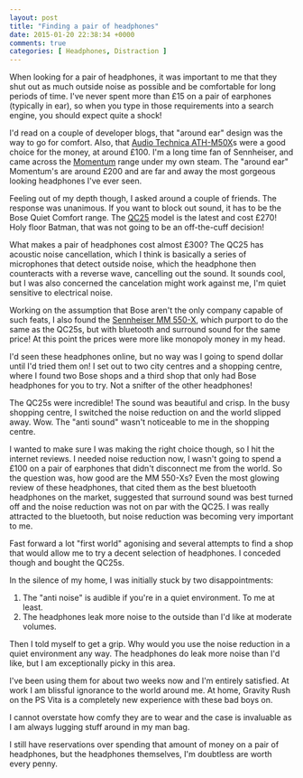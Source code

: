 ```yaml
---
layout: post
title: "Finding a pair of headphones"
date: 2015-01-20 22:38:34 +0000
comments: true
categories: [ Headphones, Distraction ]
---
```

When looking for a pair of headphones, it was important to me that they shut out as much outside noise as possible and be comfortable for long periods of time. I've never spent more than £15 on a pair of earphones (typically in ear), so when you type in those requirements into a search engine, you should expect quite a shock!

<!--more-->

I'd read on a couple of developer blogs, that "around ear" design was the way to go for comfort. Also, that [Audio Technica ATH-M50X](http://www.audio-technica.com/cms/headphones/99aff89488ddd6b1/)s were a good choice for the money, at around £100. I'm a long time fan of Sennheiser, and came across the [Momentum](http://en-uk.sennheiser.com/over-ear-headphone-momentum-stereo) range under my own steam. The "around ear" Momentum's are around £200 and are far and away the most gorgeous looking headphones I've ever seen.

Feeling out of my depth though, I asked around a couple of friends. The response was unanimous. If you want to block out sound, it has to be the Bose Quiet Comfort range. The [QC25](https://www.bose.co.uk/GB/en/home-and-personal-audio/headphones-and-headsets/acoustic-noise-cancelling-headphones/quietcomfort-25-headphones/) model is the latest and cost £270! Holy floor Batman, that was not going to be an off-the-cuff decision!

What makes a pair of headphones cost almost £300? The QC25 has acoustic noise cancellation, which I think is basically a series of microphones that detect outside noise, which the headphone then counteracts with a reverse wave, cancelling out the sound. It sounds cool, but I was also concerned the cancelation might work against me, I'm quiet sensitive to electrical noise.

Working on the assumption that Bose aren't the only company capable of such feats, I also found the [Sennheiser MM 550-X](http://en-uk.sennheiser.com/wireless-bluetooth-headset-stereo-mm-550-x-travel), which purport to do the same as the QC25s, but with bluetooth and surround sound for the same price! At this point the prices were more like monopoly money in my head.

I'd seen these headphones online, but no way was I going to spend dollar until I'd tried them on! I set out to two city centres and a shopping centre, where I found two Bose shops and a third shop that only had Bose headphones for you to try. Not a snifter of the other headphones!

The QC25s were incredible! The sound was beautiful and crisp. In the busy shopping centre, I switched the noise reduction on and the world slipped away. Wow. The "anti sound" wasn't noticeable to me in the shopping centre.

I wanted to make sure I was making the right choice though, so I hit the internet reviews. I needed noise reduction now, I wasn't going to spend a £100 on a pair of earphones that didn't disconnect me from the world. So the question was, how good are the MM 550-Xs? Even the most glowing review of these headphones, that cited them as the best bluetooth headphones on the market, suggested that surround sound was best turned off and the noise reduction was not on par with the QC25. I was really attracted to the bluetooth, but noise reduction was becoming very important to me.

Fast forward a lot "first world" agonising and several attempts to find a shop that would allow me to try a decent selection of headphones. I conceded though and bought the QC25s.

In the silence of my home, I was initially stuck by two disappointments:

1. The "anti noise" is audible if you're in a quiet environment. To me at least.
2. The headphones leak more noise to the outside than I'd like at moderate volumes.

Then I told myself to get a grip. Why would you use the noise reduction in a quiet environment any way. The headphones do leak more noise than I'd like, but I am exceptionally picky in this area.

I've been using them for about two weeks now and I'm entirely satisfied. At work I am blissful ignorance to the world around me. At home, Gravity Rush on the PS Vita is a completely new experience with these bad boys on.

I cannot overstate how comfy they are to wear and the case is invaluable as I am always lugging stuff around in my man bag.

I still have reservations over spending that amount of money on a pair of headphones, but the headphones themselves, I'm doubtless are worth every penny.
